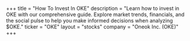 +++
title = "How To Invest In OKE"
description = "Learn how to invest in OKE with our comprehensive guide. Explore market trends, financials, and the social pulse to help you make informed decisions when analyzing $OKE."
ticker = "OKE"
layout = "stocks"
company = "Oneok Inc. (OKE)"
+++

